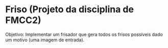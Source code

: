 # Friso (Projeto da disciplina de FMCC2)

Objetivo: Implementar um frisador que gera todos os frisos possíveis dado um motivo (uma imagem de entrada).
